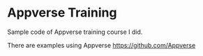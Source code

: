 # Appverse Training

Sample code of Appverse training course I did.

There are examples using Appverse https://github.com/Appverse
